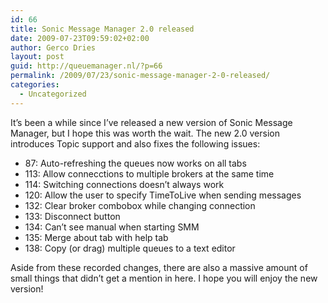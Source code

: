 ```yaml
---
id: 66
title: Sonic Message Manager 2.0 released
date: 2009-07-23T09:59:02+02:00
author: Gerco Dries
layout: post
guid: http://queuemanager.nl/?p=66
permalink: /2009/07/23/sonic-message-manager-2-0-released/
categories:
  - Uncategorized
---
```

It&#8217;s been a while since I&#8217;ve released a new version of Sonic Message Manager, but I hope this was worth the wait. The new 2.0 version introduces Topic support and also fixes the following issues:

  * 87: Auto-refreshing the queues now works on all tabs
  * 113: Allow connecctions to multiple brokers at the same time
  * 114: Switching connections doesn&#8217;t always work
  * 120: Allow the user to specify TimeToLive when sending messages
  * 132: Clear broker combobox while changing connection
  * 133: Disconnect button
  * 134: Can&#8217;t see manual when starting SMM
  * 135: Merge about tab with help tab
  * 138: Copy (or drag) multiple queues to a text editor

Aside from these recorded changes, there are also a massive amount of small things that didn&#8217;t get a mention in here. I hope you will enjoy the new version!